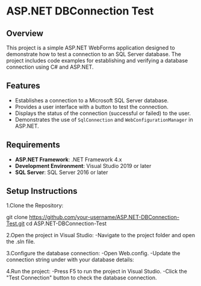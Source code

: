 # ASP.NET DBConnection Test

## Overview

This project is a simple ASP.NET WebForms application designed to demonstrate how to test a connection to an SQL Server database. The project includes code examples for establishing and verifying a database connection using C# and ASP.NET.

## Features

- Establishes a connection to a Microsoft SQL Server database.
- Provides a user interface with a button to test the connection.
- Displays the status of the connection (successful or failed) to the user.
- Demonstrates the use of `SqlConnection` and `WebConfigurationManager` in ASP.NET.

## Requirements

- **ASP.NET Framework**: .NET Framework 4.x
- **Development Environment**: Visual Studio 2019 or later
- **SQL Server**: SQL Server 2016 or later



## Setup Instructions

1.Clone the Repository:

git clone https://github.com/your-username/ASP.NET-DBConnection-Test.git
cd ASP.NET-DBConnection-Test


2.Open the project in Visual Studio:
-Navigate to the project folder and open the .sln file.


3.Configure the database connection:
-Open Web.config.
-Update the connection string under <connectionStrings> with your database details:

<connectionStrings>
  <add name="LoginDBConnectionString" connectionString="Data Source=your_server_name;Initial Catalog=Login;Integrated Security=True;" providerName="System.Data.SqlClient"/>
</connectionStrings>


4.Run the project:
-Press F5 to run the project in Visual Studio.
-Click the "Test Connection" button to check the database connection.


